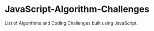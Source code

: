 # JavaScript-Algorithm-Challenges

List of Algorithms and Coding Challenges built using JavaScript.

